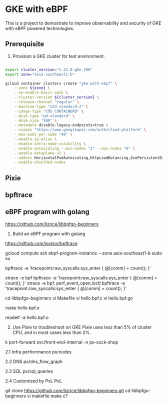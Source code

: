 
# GKE with eBPF

This is a project to demostrate to improve observability and security of GKE with eBPF powered technologies. 

## Prerequisite
1. Provision a GKE cluster for test environment.

```bash

export cluster_version="1.22.8-gke.200"
export zone="asia-southeast1-b"

gcloud container clusters create "gke-with-ebpf" \
    --zone ${zone} \
    --no-enable-basic-auth \
    --cluster-version ${cluster_version} \
    --release-channel "regular" \
    --machine-type "n2d-standard-2" \
    --image-type "COS_CONTAINERD" \
    --disk-type "pd-standard" \
    --disk-size "100" \
    --metadata disable-legacy-endpoints=true \
    --scopes "https://www.googleapis.com/auth/cloud-platform" \
    --max-pods-per-node "40" \
    --enable-ip-alias \
    --enable-intra-node-visibility \
    --enable-autoscaling --min-nodes "2" --max-nodes "6" \
    --enable-dataplane-v2 \
    --addons HorizontalPodAutoscaling,HttpLoadBalancing,GcePersistentDiskCsiDriver \
    --enable-shielded-nodes

```

## Pixie
## bpftrace
## eBPF program with golang

https://github.com/lizrice/libbpfgo-beginners

1. Build an eBPF program with golang

https://github.com/iovisor/bpftrace

gcloud compute ssh ebpf-program-instance --zone asia-southeast1-b
sudo su

bpftrace -e 'tracepoint:raw_syscalls:sys_enter { @[comm] = count(); }' 

strace -e bpf bpftrace -e 'tracepoint:raw_syscalls:sys_enter { @[comm] = count(); }' 
strace -e bpf, perf_event_open,ioctl bpftrace -e 'tracepoint:raw_syscalls:sys_enter { @[comm] = count(); }'

cd libbpfgo-beginners
vi Makefile
vi hello.bpf.c
vi hello.bpf.go

make hello.bpf.o

readelf -a hello.bpf.o


2. Use Pixie to troubleshoot on GKE
Pixie uses less than 5% of cluster CPU, and in most cases less than 2%.

k port-forward svc/front-end-internal -n px-sock-shop

2.1  Infra perforrmance 
px/nodes

2.2 DNS
px/dns_flow_graph

2.3 SQL
px/sql_queries

2.4 Customized by PxL 
PxL







git clone https://github.com/lizrice/libbpfgo-beginners.git
cd libbpfgo-beginners
vi makefile
make c?